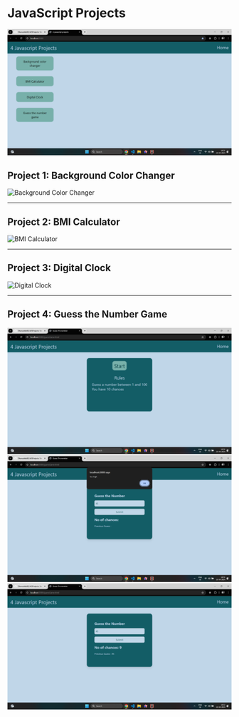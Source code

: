 # JavaScript Projects

![Home Page](https://github.com/Dhanushbd03/4JSProjects/blob/0c036f79b4eafb17c82dad4fe95bb61235cec14b/preview%20images/index.png)


## Project 1: Background Color Changer

![Background Color Changer]()

---

## Project 2: BMI Calculator

![BMI Calculator]()

---

## Project 3: Digital Clock

![Digital Clock]()

---

## Project 4: Guess the Number Game

![Guess the Number Game](https://github.com/Dhanushbd03/4JSProjects/blob/0c036f79b4eafb17c82dad4fe95bb61235cec14b/preview%20images/guessgame0.png)
![Guess the Number Game](https://github.com/Dhanushbd03/4JSProjects/blob/0c036f79b4eafb17c82dad4fe95bb61235cec14b/preview%20images/guessgame1.png)
![Guess the Number Game](https://github.com/Dhanushbd03/4JSProjects/blob/0c036f79b4eafb17c82dad4fe95bb61235cec14b/preview%20images/guessgame2.png)
